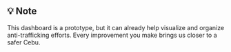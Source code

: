 ## 💡 Note

This dashboard is a prototype, but it can already help visualize and organize anti-trafficking efforts. Every improvement you make brings us closer to a safer Cebu.
